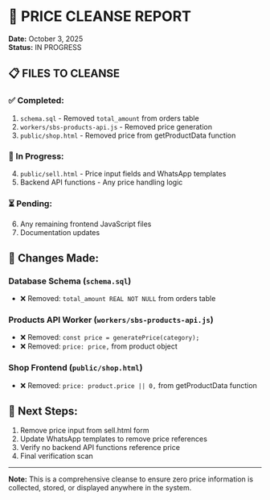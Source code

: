# 🧹 PRICE CLEANSE REPORT

**Date:** October 3, 2025  
**Status:** IN PROGRESS

## 📋 FILES TO CLEANSE

### ✅ Completed:

1. `schema.sql` - Removed `total_amount` from orders table
2. `workers/sbs-products-api.js` - Removed price generation
3. `public/shop.html` - Removed price from getProductData function

### 🔄 In Progress:

4. `public/sell.html` - Price input fields and WhatsApp templates
5. Backend API functions - Any price handling logic

### ⏳ Pending:

6. Any remaining frontend JavaScript files
7. Documentation updates

## 📝 Changes Made:

### Database Schema (`schema.sql`)

- ❌ Removed: `total_amount REAL NOT NULL` from orders table

### Products API Worker (`workers/sbs-products-api.js`)

- ❌ Removed: `const price = generatePrice(category);`
- ❌ Removed: `price: price,` from product object

### Shop Frontend (`public/shop.html`)

- ❌ Removed: `price: product.price || 0,` from getProductData function

## 🎯 Next Steps:

1. Remove price input from sell.html form
2. Update WhatsApp templates to remove price references
3. Verify no backend API functions reference price
4. Final verification scan

---

**Note:** This is a comprehensive cleanse to ensure zero price information is collected, stored, or displayed anywhere in the system.
